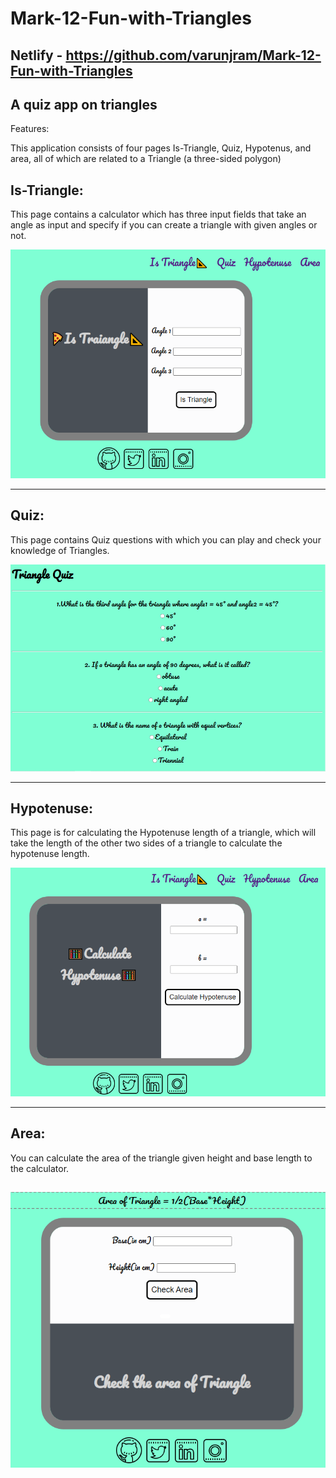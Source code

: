 # Mark-12-Fun-with-Triangles

## Netlify - https://github.com/varunjram/Mark-12-Fun-with-Triangles

## A quiz app on triangles

Features:

This application consists of four pages Is-Triangle, Quiz, Hypotenus, and area, all of which are related to a Triangle (a three-sided polygon)

## Is-Triangle:

This page contains a calculator which has three input fields that take an angle as input and specify if you can create a triangle with given angles or not.

![area page preview](/images/is-triangle.png)

---

## Quiz:

This page contains Quiz questions with which you can play and check your knowledge of Triangles.

![area page preview](/images/quiz.png)

---

## Hypotenuse:

This page is for calculating the Hypotenuse length of a triangle, which will take the length of the other two sides of a triangle to calculate the hypotenuse length.

![area page preview](/images/hypotenuse.png)

---

## Area:

You can calculate the area of the triangle given height and base length to the calculator.

## ![area page preview](/images/area.png)
